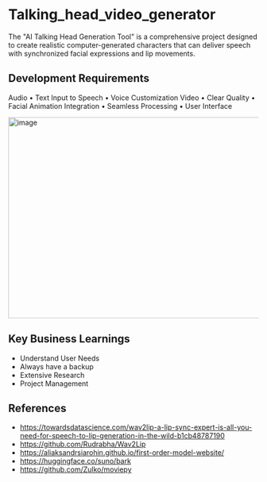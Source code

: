 # Talking_head_video_generator
The "AI Talking Head Generation Tool" is a comprehensive project designed to create realistic computer-generated characters that can deliver speech with synchronized facial expressions and lip movements.

## Development Requirements
Audio
• Text Input to Speech
• Voice Customization
Video
• Clear Quality
• Facial Animation
Integration
• Seamless Processing
• User Interface

<img width="720" height="405" alt="image" src="https://github.com/user-attachments/assets/4fbdbb40-7a5b-4961-8011-513de1aa9b46" />

## Key Business Learnings
* Understand User Needs
* Always have a backup
* Extensive Research
* Project Management

## References
* https://towardsdatascience.com/wav2lip-a-lip-sync-expert-is-all-you-need-for-speech-to-lip-generation-in-the-wild-b1cb48787190
* https://github.com/Rudrabha/Wav2Lip
* https://aliaksandrsiarohin.github.io/first-order-model-website/
* https://huggingface.co/suno/bark
* https://github.com/Zulko/moviepy
